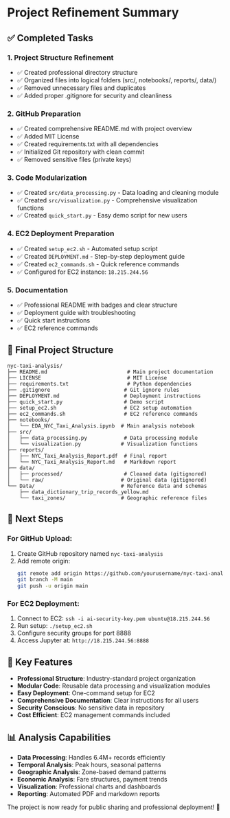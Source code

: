 # Project Refinement Summary

## ✅ Completed Tasks

### 1. **Project Structure Refinement**
- ✅ Created professional directory structure
- ✅ Organized files into logical folders (src/, notebooks/, reports/, data/)
- ✅ Removed unnecessary files and duplicates
- ✅ Added proper .gitignore for security and cleanliness

### 2. **GitHub Preparation**
- ✅ Created comprehensive README.md with project overview
- ✅ Added MIT License
- ✅ Created requirements.txt with all dependencies
- ✅ Initialized Git repository with clean commit
- ✅ Removed sensitive files (private keys)

### 3. **Code Modularization**
- ✅ Created `src/data_processing.py` - Data loading and cleaning module
- ✅ Created `src/visualization.py` - Comprehensive visualization functions
- ✅ Created `quick_start.py` - Easy demo script for new users

### 4. **EC2 Deployment Preparation**
- ✅ Created `setup_ec2.sh` - Automated setup script
- ✅ Created `DEPLOYMENT.md` - Step-by-step deployment guide
- ✅ Created `ec2_commands.sh` - Quick reference commands
- ✅ Configured for EC2 instance: `18.215.244.56`

### 5. **Documentation**
- ✅ Professional README with badges and clear structure
- ✅ Deployment guide with troubleshooting
- ✅ Quick start instructions
- ✅ EC2 reference commands

## 📁 Final Project Structure

```
nyc-taxi-analysis/
├── README.md                          # Main project documentation
├── LICENSE                            # MIT License
├── requirements.txt                   # Python dependencies
├── .gitignore                        # Git ignore rules
├── DEPLOYMENT.md                     # Deployment instructions
├── quick_start.py                    # Demo script
├── setup_ec2.sh                      # EC2 setup automation
├── ec2_commands.sh                   # EC2 reference commands
├── notebooks/
│   └── EDA_NYC_Taxi_Analysis.ipynb  # Main analysis notebook
├── src/
│   ├── data_processing.py            # Data processing module
│   └── visualization.py             # Visualization functions
├── reports/
│   ├── NYC_Taxi_Analysis_Report.pdf  # Final report
│   └── NYC_Taxi_Analysis_Report.md   # Markdown report
├── data/
│   ├── processed/                    # Cleaned data (gitignored)
│   └── raw/                         # Original data (gitignored)
└── Data/                            # Reference data and schemas
    ├── data_dictionary_trip_records_yellow.md
    └── taxi_zones/                  # Geographic reference files
```

## 🚀 Next Steps

### For GitHub Upload:
1. Create GitHub repository named `nyc-taxi-analysis`
2. Add remote origin:
   ```bash
   git remote add origin https://github.com/yourusername/nyc-taxi-analysis.git
   git branch -M main
   git push -u origin main
   ```

### For EC2 Deployment:
1. Connect to EC2: `ssh -i ai-security-key.pem ubuntu@18.215.244.56`
2. Run setup: `./setup_ec2.sh`
3. Configure security groups for port 8888
4. Access Jupyter at: `http://18.215.244.56:8888`

## 🎯 Key Features

- **Professional Structure**: Industry-standard project organization
- **Modular Code**: Reusable data processing and visualization modules
- **Easy Deployment**: One-command setup for EC2
- **Comprehensive Documentation**: Clear instructions for all users
- **Security Conscious**: No sensitive data in repository
- **Cost Efficient**: EC2 management commands included

## 📊 Analysis Capabilities

- **Data Processing**: Handles 6.4M+ records efficiently
- **Temporal Analysis**: Peak hours, seasonal patterns
- **Geographic Analysis**: Zone-based demand patterns
- **Economic Analysis**: Fare structures, payment trends
- **Visualization**: Professional charts and dashboards
- **Reporting**: Automated PDF and markdown reports

The project is now ready for public sharing and professional deployment! 🎉
